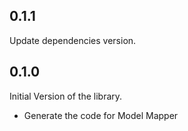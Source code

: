 ## 0.1.1

Update dependencies version.

## 0.1.0

Initial Version of the library.

- Generate the code for Model Mapper